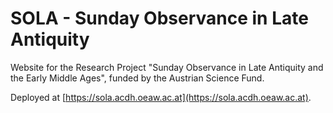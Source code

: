 # SOLA - Sunday Observance in Late Antiquity

Website for the Research Project "Sunday Observance in Late Antiquity and the
Early Middle Ages", funded by the Austrian Science Fund.

Deployed at
[https://sola.acdh.oeaw.ac.at](https://sola.acdh.oeaw.ac.at).
